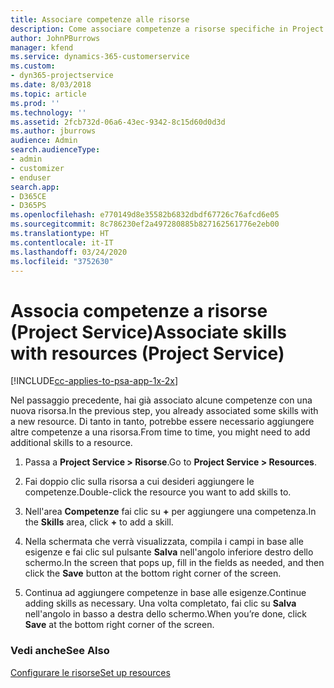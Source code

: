 ```yaml
---
title: Associare competenze alle risorse
description: Come associare competenze a risorse specifiche in Project Service
author: JohnPBurrows
manager: kfend
ms.service: dynamics-365-customerservice
ms.custom:
- dyn365-projectservice
ms.date: 8/03/2018
ms.topic: article
ms.prod: ''
ms.technology: ''
ms.assetid: 2fcb732d-06a6-43ec-9342-8c15d60d0d3d
ms.author: jburrows
audience: Admin
search.audienceType:
- admin
- customizer
- enduser
search.app:
- D365CE
- D365PS
ms.openlocfilehash: e770149d8e35582b6832dbdf67726c76afcd6e05
ms.sourcegitcommit: 8c786230ef2a497280885b827162561776e2eb00
ms.translationtype: HT
ms.contentlocale: it-IT
ms.lasthandoff: 03/24/2020
ms.locfileid: "3752630"
---
```

# <a name="associate-skills-with-resources-project-service"></a><span data-ttu-id="bb3dd-103">Associa competenze a risorse (Project Service)</span><span class="sxs-lookup"><span data-stu-id="bb3dd-103">Associate skills with resources (Project Service)</span></span>

[!INCLUDE[cc-applies-to-psa-app-1x-2x](../includes/cc-applies-to-psa-app-1x-2x.md)]

<span data-ttu-id="bb3dd-104">Nel passaggio precedente, hai già associato alcune competenze con una nuova risorsa.</span><span class="sxs-lookup"><span data-stu-id="bb3dd-104">In the previous step, you already associated some skills with  a new resource.</span></span> <span data-ttu-id="bb3dd-105">Di tanto in tanto, potrebbe essere necessario aggiungere altre competenze a una risorsa.</span><span class="sxs-lookup"><span data-stu-id="bb3dd-105">From time to time, you might need to add additional skills to a resource.</span></span>  
  
1.  <span data-ttu-id="bb3dd-106">Passa a **Project Service > Risorse**.</span><span class="sxs-lookup"><span data-stu-id="bb3dd-106">Go to **Project Service > Resources**.</span></span>  
  
2.  <span data-ttu-id="bb3dd-107">Fai doppio clic sulla risorsa a cui desideri aggiungere le competenze.</span><span class="sxs-lookup"><span data-stu-id="bb3dd-107">Double-click the resource you want to add skills to.</span></span>  
  
3.  <span data-ttu-id="bb3dd-108">Nell'area **Competenze** fai clic su **+** per aggiungere una competenza.</span><span class="sxs-lookup"><span data-stu-id="bb3dd-108">In the **Skills** area, click **+** to add a skill.</span></span>  
  
4.  <span data-ttu-id="bb3dd-109">Nella schermata che verrà visualizzata, compila i campi in base alle esigenze e fai clic sul pulsante **Salva** nell'angolo inferiore destro dello schermo.</span><span class="sxs-lookup"><span data-stu-id="bb3dd-109">In the screen that pops up, fill in the fields as needed, and then click the **Save** button at the bottom right corner of the screen.</span></span>  
  
5.  <span data-ttu-id="bb3dd-110">Continua ad aggiungere competenze in base alle esigenze.</span><span class="sxs-lookup"><span data-stu-id="bb3dd-110">Continue adding skills as necessary.</span></span> <span data-ttu-id="bb3dd-111">Una volta completato, fai clic su **Salva** nell'angolo in basso a destra dello schermo.</span><span class="sxs-lookup"><span data-stu-id="bb3dd-111">When you’re done, click **Save** at the bottom right corner of the screen.</span></span>  
  
### <a name="see-also"></a><span data-ttu-id="bb3dd-112">Vedi anche</span><span class="sxs-lookup"><span data-stu-id="bb3dd-112">See Also</span></span>  
 [<span data-ttu-id="bb3dd-113">Configurare le risorse</span><span class="sxs-lookup"><span data-stu-id="bb3dd-113">Set up resources</span></span>](../project-service/set-up-resources.md)

